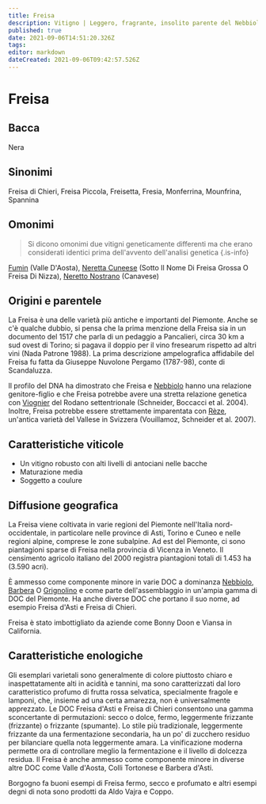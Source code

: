 ```yaml
---
title: Freisa
description: Vitigno | Leggero, fragrante, insolito parente del Nebbiolo, fatto in un'ampia gamma di stili, incluso lo spumante
published: true
date: 2021-09-06T14:51:20.326Z
tags: 
editor: markdown
dateCreated: 2021-09-06T09:42:57.526Z
---
```


# Freisa

## Bacca
Nera
## Sinonimi
Freisa di Chieri, Freisa Piccola, Freisetta, Fresia, Monferrina, Mounfrina, Spannina

## Omonimi
> Si dicono omonimi due vitigni geneticamente differenti ma che erano considerati identici prima dell'avvento dell'analisi genetica
{.is-info}

[Fumin](/vitigni/Italia/fumin)  (Valle D'Aosta), [Neretta Cuneese](/vitigni/neretta-cuneese) (Sotto Il Nome Di Freisa Grossa O Freisa Di Nizza), [Neretto Nostrano](/vitigni/neretto-nostrano) (Canavese)

## Origini e parentele
La Freisa è una delle varietà più antiche e importanti del Piemonte. Anche se c'è qualche dubbio, si pensa che la prima menzione della Freisa sia in un documento del 1517 che parla di un pedaggio a Pancalieri, circa 30 km a sud ovest di Torino; si pagava il doppio per il vino fresearum rispetto ad altri vini (Nada Patrone 1988). La prima descrizione ampelografica affidabile del Freisa fu fatta da Giuseppe Nuvolone Pergamo (1787-98), conte di Scandaluzza.

Il profilo del DNA ha dimostrato che Freisa e [Nebbiolo](/vitigni/Italia/nebbiolo) hanno una relazione genitore-figlio e che Freisa potrebbe avere una stretta relazione genetica con [Viognier](/vitigni/viognier) del Rodano settentrionale (Schneider, Boccacci et al. 2004). Inoltre, Freisa potrebbe essere strettamente imparentata con [Rèze](/vitigni/reze), un'antica varietà del Vallese in Svizzera (Vouillamoz, Schneider et al. 2007).

## Caratteristiche viticole
- Un vitigno robusto con alti livelli di antociani nelle bacche
- Maturazione media
- Soggetto a coulure


## Diffusione geografica
La Freisa viene coltivata in varie regioni del Piemonte nell'Italia nord-occidentale, in particolare nelle province di Asti, Torino e Cuneo e nelle regioni alpine, comprese le zone subalpine. Ad est del Piemonte, ci sono piantagioni sparse di Freisa nella provincia di Vicenza in Veneto. Il censimento agricolo italiano del 2000 registra piantagioni totali di 1.453 ha (3.590 acri).

È ammesso come componente minore in varie DOC a dominanza [Nebbiolo](/vitigni/Italia/nebbiolo), [Barbera](/vitigni/barbera) O [Grignolino](/vitigni/grignolino) e come parte dell'assemblaggio in un'ampia gamma di DOC del Piemonte. Ha anche diverse DOC che portano il suo nome, ad esempio Freisa d'Asti e Freisa di Chieri.

Freisa è stato imbottigliato da aziende come Bonny Doon e Viansa in California.

## Caratteristiche enologiche
Gli esemplari varietali sono generalmente di colore piuttosto chiaro e inaspettatamente alti in acidità e tannini, ma sono caratterizzati dal loro caratteristico profumo di frutta rossa selvatica, specialmente fragole e lamponi, che, insieme ad una certa amarezza, non è universalmente apprezzato. Le DOC Freisa d'Asti e Freisa di Chieri consentono una gamma sconcertante di permutazioni: secco o dolce, fermo, leggermente frizzante (frizzante) o frizzante (spumante). Lo stile più tradizionale, leggermente frizzante da una fermentazione secondaria, ha un po' di zucchero residuo per bilanciare quella nota leggermente amara. La vinificazione moderna permette ora di controllare meglio la fermentazione e il livello di dolcezza residua. Il Freisa è anche ammesso come componente minore in diverse altre DOC come Valle d'Aosta, Colli Tortonese e Barbera d'Asti.

Borgogno fa buoni esempi di Freisa fermo, secco e profumato e altri esempi degni di nota sono prodotti da Aldo Vajra e Coppo.